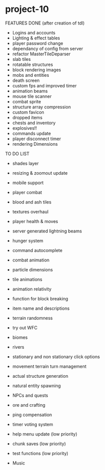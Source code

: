 # project-10

FEATURES DONE (after creation of tdl)
- Logins and accounts
- Lighting & effect tables
- player password change
- dependancy of config from server
- refactor MasterTileDeparser
- slab tiles
- rotatable structures
- block rendering images
- mobs and entities
- death screen
- custom fps and improved timer
- animation beams
- mouse tile scanner
- combat sprite
- structure array compression
- custom favicon
- dropped items
- chests and inventory
- explosives!!
- commands update
- player disconnect timer
- rendering Dimensions


TO DO LIST

- shades layer

- resizing & zoomout update

- mobile support

- player combat

- blood and ash tiles

- textures overhaul

- player health & moves

- server generated lightning beams

- hunger system

- command autocomplete

- combat animation

- particle dimensions

- tile animations

- animation relativity

- function for block breaking

- item name and descriptions

- terrain randomness

- try out WFC

- biomes

- rivers

- stationary and non stationary click options

- movement terrain turn management

- actual structure generation

- natural entity spawning

- NPCs and quests

- ore and crafting

- ping compensation

- timer voting system

- help menu update (low priority)

- chunk saves (low priority)

- test functions (low priority)

 
- Music






